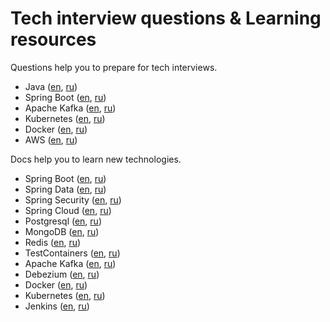 # Tech interview questions & Learning resources

Questions help you to prepare for tech interviews.

* Java ([en](en/java.md), [ru](ru/java.md))
* Spring Boot ([en](en/spring-boot.md), [ru](ru/spring-boot.md))
* Apache Kafka ([en](en/apache-kafka.md), [ru](ru/apache-kafka.md))
* Kubernetes ([en](en/kubernetes.md), [ru](ru/kubernetes.md))
* Docker ([en](en/docker.md), [ru](ru/docker.md))
* AWS ([en](en/aws.md), [ru](ru/aws.md))

Docs help you to learn new technologies.

* Spring Boot ([en](en/docs/spring-boot.md), [ru](ru/docs/spring-boot.md))
* Spring Data ([en](en/docs/spring-data.md), [ru](ru/docs/spring-data.md))
* Spring Security ([en](en/docs/spring-security.md), [ru](ru/docs/spring-security.md))
* Spring Cloud ([en](en/docs/spring-cloud.md), [ru](ru/docs/spring-cloud.md))
* Postgresql ([en](en/docs/postgresql.md), [ru](ru/docs/postgresql.md))
* MongoDB ([en](en/docs/mongodb.md), [ru](ru/docs/mongodb.md))
* Redis ([en](en/docs/redis.md), [ru](ru/docs/redis.md))
* TestContainers ([en](en/docs/test-containers.md), [ru](ru/docs/test-containers.md))
* Apache Kafka ([en](en/docs/apache-kafka.md), [ru](ru/docs/apache-kafka.md))
* Debezium ([en](en/docs/debezium.md), [ru](ru/docs/debezium.md))
* Docker ([en](en/docs/docker.md), [ru](ru/docs/docker.md))
* Kubernetes ([en](en/docs/kubernetes.md), [ru](ru/docs/kubernetes.md))
* Jenkins ([en](en/docs/jenkins.md), [ru](ru/docs/jenkins.md))
